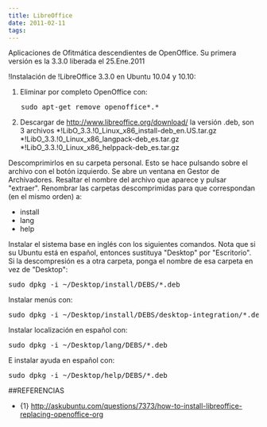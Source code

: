 ```yaml
---
title: LibreOffice
date: 2011-02-11
tags:
---
```

Aplicaciones de Ofitmática descendientes de OpenOffice. Su primera versión es la 3.3.0 liberada el 25.Ene.2011

!Instalación de !LibreOffice 3.3.0 en Ubuntu 10.04 y 10.10:


1. Eliminar por completo OpenOffice con: 
<pre>
   sudo apt-get remove openoffice*.*
</pre>

2. Descargar de http://www.libreoffice.org/download/ la versión .deb, son 3 archivos
*!LibO_3.3.!0_Linux_x86_install-deb_en.US.tar.gz                                   
*!LibO_3.3.!0_Linux_x86_langpack-deb_es.tar.gz                                     
*!LibO_3.3.!0_Linux_x86_helppack-deb_es.tar.gz  

Descomprimirlos en su carpeta personal. Esto se hace pulsando sobre el archivo con el botón izquierdo.  Se abre un ventana en Gestor de Archivadores. Resaltar el nombre del archivo que aparece y pulsar "extraer".  Renombrar las carpetas descomprimidas para que correspondan (en el mismo orden) a:

* install
* lang
* help

Instalar el sistema base en inglés con los siguientes comandos.  Nota que si su Ubuntu está en español, entonces sustituya "Desktop" por "Escritorio".  Si la descompresión es a otra carpeta, ponga el nombre de esa carpeta en vez de "Desktop":

<pre>
sudo dpkg -i ~/Desktop/install/DEBS/*.deb
</pre>
Instalar menús con:
<pre>
sudo dpkg -i ~/Desktop/install/DEBS/desktop-integration/*.deb
</pre>
Instalar localización en español con:
<pre>
sudo dpkg -i ~/Desktop/lang/DEBS/*.deb
</pre>
E instalar ayuda en español con:
<pre>
sudo dpkg -i ~/Desktop/help/DEBS/*.deb
</pre>


##REFERENCIAS

* {1} http://askubuntu.com/questions/7373/how-to-install-libreoffice-replacing-openoffice-org
